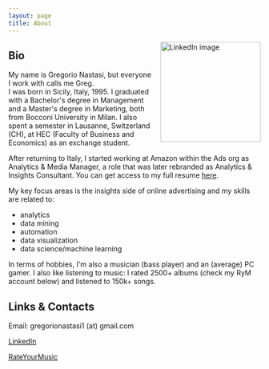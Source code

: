 ```yaml
---
layout: page
title: About
---
```


<img src="https://media.licdn.com/dms/image/v2/C4D03AQH2qTjw4Zg6AQ/profile-displayphoto-shrink_800_800/profile-displayphoto-shrink_800_800/0/1652341651338?e=1733356800&v=beta&t=ZdkLM7JWLZnOUKnjpU0HlQIxADPt13OtQycsK7hWMx0" alt="LinkedIn image" style="float: right; margin-left: 15px; width: 200px;">

## Bio
My name is Gregorio Nastasi, but everyone I work with calls me Greg. <br>
I was born in Sicily, Italy, 1995. I graduated with a Bachelor's degree in Management and a Master's degree in Marketing, both from Bocconi University in Milan. I also spent a semester in Lausanne, Switzerland (CH), at HEC (Faculty of Business and Economics) as an exchange student.

After returning to Italy, I started working at Amazon within the Ads org as Analytics & Media Manager, a role that was later rebranded as Analytics & Insights Consultant. You can get access to my full resume [here](https://drive.google.com/file/d/15vwOa1MYKfET57H8fS0rTm2RXjxmFXF1/view?usp=sharing).

My key focus areas is the insights side of online advertising and my skills are related to:
- analytics
- data mining
- automation
- data visualization
- data science/machine learning

In terms of hobbies, I'm also a musician (bass player) and an (average) PC gamer. I also like listening to music: I rated 2500+ albums (check my RyM account below) and listened to 150k+ songs.

## Links & Contacts
Email: gregorionastasi1 (at) gmail.com

[LinkedIn](https://www.linkedin.com/in/gregorionastasi/)

[RateYourMusic](https://rateyourmusic.com/~Perennial_Quest)
